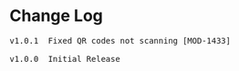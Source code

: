 # Change Log
<pre>
v1.0.1  Fixed QR codes not scanning [MOD-1433]
	
v1.0.0  Initial Release
</pre>

